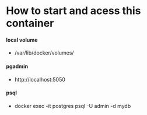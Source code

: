 # How to start and acess this container

#### local volume 
- /var/lib/docker/volumes/

#### pgadmin

- http://localhost:5050

#### psql


- docker exec -it postgres psql -U admin -d mydb

